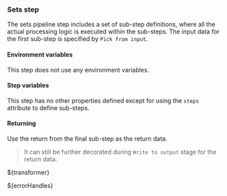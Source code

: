 ### Sets step

The sets pipeline step includes a set of sub-step definitions, where all the actual processing logic is executed within the sub-steps. The
input data for the first sub-step is specified by `Pick from input`.

#### Environment variables

This step does not use any environment variables.

#### Step variables

This step has no other properties defined except for using the `steps` attribute to define sub-steps.

#### Returning

Use the return from the final sub-step as the return data.

> It can still be further decorated during `Write to output` stage for the return data.

${transformer}

${errorHandles}
